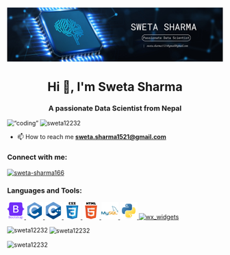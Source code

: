 ![logo](https://github.com/sweta12232/sweta12232/blob/main/Blue%20Modern%20Corporate%20Staff%20Profile%20LinkedIn%20Banner.png)
<h1 align="center">Hi 👋, I'm Sweta Sharma</h1>
<h3 align="center">A passionate Data Scientist from Nepal</h3>
<img align = “right” alt = “coding” width = “400” src = “https://dribbble.com/shots/15215756-Coding-Animation-Concept”
<p align="left"> <img src="https://komarev.com/ghpvc/?username=sweta12232&label=Profile%20views&color=0e75b6&style=flat" alt="sweta12232" /> </p>

- 📫 How to reach me **sweta.sharma1521@gmail.com**

<h3 align="left">Connect with me:</h3>
<p align="left">
<a href="https://linkedin.com/in/sweta-sharma166" target="blank"><img align="center" src="https://raw.githubusercontent.com/rahuldkjain/github-profile-readme-generator/master/src/images/icons/Social/linked-in-alt.svg" alt="sweta-sharma166" height="30" width="40" /></a>
</p>

<h3 align="left">Languages and Tools:</h3>
<p align="left"> <a href="https://getbootstrap.com" target="_blank" rel="noreferrer"> <img src="https://raw.githubusercontent.com/devicons/devicon/master/icons/bootstrap/bootstrap-plain-wordmark.svg" alt="bootstrap" width="40" height="40"/> </a> <a href="https://www.cprogramming.com/" target="_blank" rel="noreferrer"> <img src="https://raw.githubusercontent.com/devicons/devicon/master/icons/c/c-original.svg" alt="c" width="40" height="40"/> </a> <a href="https://www.w3schools.com/cpp/" target="_blank" rel="noreferrer"> <img src="https://raw.githubusercontent.com/devicons/devicon/master/icons/cplusplus/cplusplus-original.svg" alt="cplusplus" width="40" height="40"/> </a> <a href="https://www.w3schools.com/css/" target="_blank" rel="noreferrer"> <img src="https://raw.githubusercontent.com/devicons/devicon/master/icons/css3/css3-original-wordmark.svg" alt="css3" width="40" height="40"/> </a> <a href="https://www.w3.org/html/" target="_blank" rel="noreferrer"> <img src="https://raw.githubusercontent.com/devicons/devicon/master/icons/html5/html5-original-wordmark.svg" alt="html5" width="40" height="40"/> </a> <a href="https://www.mysql.com/" target="_blank" rel="noreferrer"> <img src="https://raw.githubusercontent.com/devicons/devicon/master/icons/mysql/mysql-original-wordmark.svg" alt="mysql" width="40" height="40"/> </a> <a href="https://www.python.org" target="_blank" rel="noreferrer"> <img src="https://raw.githubusercontent.com/devicons/devicon/master/icons/python/python-original.svg" alt="python" width="40" height="40"/> </a> <a href="https://www.wxwidgets.org/" target="_blank" rel="noreferrer"> <img src="https://upload.wikimedia.org/wikipedia/commons/b/bb/WxWidgets.svg" alt="wx_widgets" width="40" height="40"/> </a> </p>

<p><img align="left" src="https://github-readme-stats.vercel.app/api/top-langs?username=sweta12232&show_icons=true&locale=en&layout=compact" alt="sweta12232" /></p>

<p>&nbsp;<img align="center" src="https://github-readme-stats.vercel.app/api?username=sweta12232&show_icons=true&locale=en" alt="sweta12232" /></p>

<p><img align="center" src="https://github-readme-streak-stats.herokuapp.com/?user=sweta12232&" alt="sweta12232" /></p>
